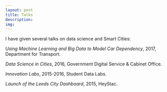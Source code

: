 ```yaml
---
layout: post
title: Talks
description: 
img:
---
```


I have given several talks on data science and Smart Cities:

*Using Machine Learning and Big Data to Model Car Dependency*, 2017, Department for Transport.

*Data Science in Cities*, 2016, Government Digital Service & Cabinet Office.

*Innovation Labs*, 2015-2016, Student Data Labs.

*Launch of the Leeds City Dashboard*, 2015, HeyStac.
